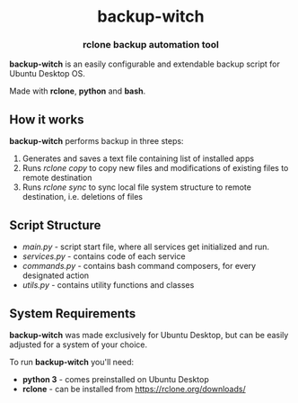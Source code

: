 <h1 align="center" style="border-bottom: none;">backup-witch</h1>
<h3 align="center">rclone backup automation tool</h3>

**backup-witch** is an easily configurable and extendable backup script for Ubuntu Desktop OS.

Made with **rclone**, **python** and **bash**.
## How it works

**backup-witch** performs backup in three steps:

1. Generates and saves a text file containing list of installed apps
2. Runs *rclone copy* to copy new files and modifications of existing files to remote destination
3. Runs *rclone sync* to sync local file system structure to remote destination, i.e. deletions of files

## Script Structure

+ *main.py* - script start file, where all services get initialized and run.
+ *services.py* - contains code of each service
+ *commands.py* - contains bash command composers, for every designated action
+ *utils.py* - contains utility functions and classes

## System Requirements

**backup-witch** was made exclusively for Ubuntu Desktop, but can be easily adjusted for a system of your choice. 

To run **backup-witch** you'll need:

+ **python 3** - comes preinstalled on Ubuntu Desktop
+ **rclone** - can be installed from https://rclone.org/downloads/
